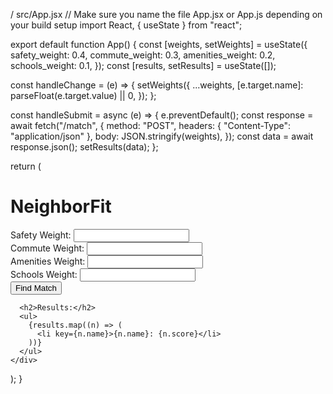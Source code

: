 / src/App.jsx
// Make sure you name the file App.jsx or App.js depending on your build setup
import React, { useState } from "react";

export default function App() {
  const [weights, setWeights] = useState({
    safety_weight: 0.4,
    commute_weight: 0.3,
    amenities_weight: 0.2,
    schools_weight: 0.1,
  });
  const [results, setResults] = useState([]);

  const handleChange = (e) => {
    setWeights({
      ...weights,
      [e.target.name]: parseFloat(e.target.value) || 0,
    });
  };

  const handleSubmit = async (e) => {
    e.preventDefault();
    const response = await fetch("/match", {
      method: "POST",
      headers: { "Content-Type": "application/json" },
      body: JSON.stringify(weights),
    });
    const data = await response.json();
    setResults(data);
  };

  return (
    <div>
      <h1>NeighborFit</h1>
      <form onSubmit={handleSubmit}>
        <label>
          Safety Weight: <input type="number" step="0.1" name="safety_weight" value={weights.safety_weight} onChange={handleChange} />
        </label>
        <br />
        <label>
          Commute Weight: <input type="number" step="0.1" name="commute_weight" value={weights.commute_weight} onChange={handleChange} />
        </label>
        <br />
        <label>
          Amenities Weight: <input type="number" step="0.1" name="amenities_weight" value={weights.amenities_weight} onChange={handleChange} />
        </label>
        <br />
        <label>
          Schools Weight: <input type="number" step="0.1" name="schools_weight" value={weights.schools_weight} onChange={handleChange} />
        </label>
        <br />
        <button type="submit">Find Match</button>
      </form>

      <h2>Results:</h2>
      <ul>
        {results.map((n) => (
          <li key={n.name}>{n.name}: {n.score}</li>
        ))}
      </ul>
    </div>
  );
}

